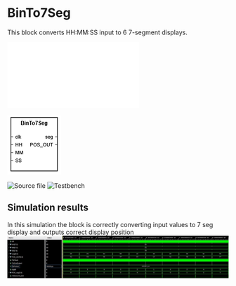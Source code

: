 # BinTo7Seg
This block converts HH:MM:SS input to 6 7-segment displays.

![Internal diagram PDF](img/Schematic.pdf)

![BOX](img/B27S_Box.png)

![Source file](Playswoder/DE1-VHDL-project/src/7seg.vhd)
![Testbench](tb_7Seg.vhd)
## Simulation results
In this simulation the block is correctly converting input values to 7 seg display and outputs correct display position
![image](img/tb_Bin27Seg.jpg)